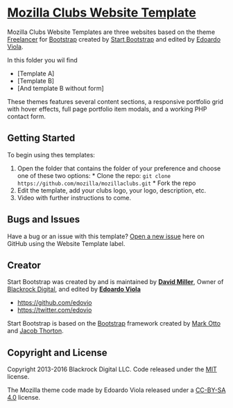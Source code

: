 # [Mozilla Clubs Website Template](https://github.com/mozilla/mozillaclubs/tree/master/designresources/website_templates_mozilla_clubs)

Mozilla Clubs Website Templates are three websites based on the theme [Freelancer](http://startbootstrap.com/template-overviews/freelancer/) for [Bootstrap](http://getbootstrap.com/) created by [Start Bootstrap](http://startbootstrap.com/) and edited by [Edoardo Viola](http://www.violaedoardo.com). 

In this folder you wil find

- [Template A]
- [Template B]
- [And template B without form]

These themes features several content sections, a responsive portfolio grid with hover effects, full page portfolio item modals, and a working PHP contact form.

## Getting Started

To begin using thes templates:
  1. Open the folder that contains the folder of your preference and choose one of these two options:
    * Clone the repo: `git clone https://github.com/mozilla/mozillaclubs.git`
    * Fork the repo
  2. Edit the template, add your clubs logo, your logo, description, etc. 
  3. Video with further instructions to come.
  
## Bugs and Issues

Have a bug or an issue with this template? [Open a new issue](https://github.com/mozilla/mozillaclubs/issues) here on GitHub using the Website Template label.

## Creator

Start Bootstrap was created by and is maintained by **[David Miller](http://davidmiller.io/)**, Owner of [Blackrock Digital](http://blackrockdigital.io/), and edited by **[Edoardo Viola](http://violaedoardo.com)**

* https://github.com/edovio
* https://twitter.com/edovio

Start Bootstrap is based on the [Bootstrap](http://getbootstrap.com/) framework created by [Mark Otto](https://twitter.com/mdo) and [Jacob Thorton](https://twitter.com/fat).

## Copyright and License

Copyright 2013-2016 Blackrock Digital LLC. Code released under the [MIT](https://github.com/BlackrockDigital/startbootstrap-freelancer/blob/gh-pages/LICENSE) license.

The Mozilla theme code made by Edoardo Viola released under a [CC-BY-SA 4.0](https://creativecommons.org/licenses/by-sa/4.0/) license.
